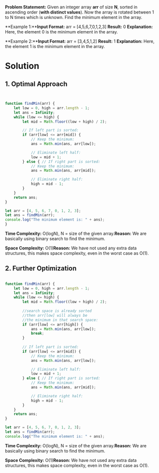 **Problem Statement:** Given an integer array **arr** of size **N**, sorted in ascending order (**with distinct values**). Now the array is rotated between 1 to N times which is unknown. Find the minimum element in the array.

**Example 1:****Input Format:** arr = [4,5,6,7,0,1,2,3]
**Result:** 0
**Explanation:** Here, the element 0 is the minimum element in the array.

**Example 2:****Input Format:** arr = [3,4,5,1,2]
**Result:** 1
**Explanation:** Here, the element 1 is the minimum element in the array.

# Solution

## 1. Optimal Approach

```Javascript


function findMin(arr) {
    let low = 0, high = arr.length - 1;
    let ans = Infinity;
    while (low <= high) {
        let mid = Math.floor((low + high) / 2);

        // If left part is sorted:
        if (arr[low] <= arr[mid]) {
            // Keep the minimum:
            ans = Math.min(ans, arr[low]);

            // Eliminate left half:
            low = mid + 1;
        } else { // If right part is sorted:
            // Keep the minimum:
            ans = Math.min(ans, arr[mid]);

            // Eliminate right half:
            high = mid - 1;
        }
    }
    return ans;
}

let arr = [4, 5, 6, 7, 0, 1, 2, 3];
let ans = findMin(arr);
console.log("The minimum element is: " + ans);
}


```

**Time Complexity:** O(logN), N = size of the given array.**Reason:** We are basically using binary search to find the minimum.

**Space Complexity:** O(1)**Reason:** We have not used any extra data structures, this makes space complexity, even in the worst case as O(1).

## 2. Further Optimization

```Javascript

function findMin(arr) {
    let low = 0, high = arr.length - 1;
    let ans = Infinity;
    while (low <= high) {
        let mid = Math.floor((low + high) / 2);
        
        //search space is already sorted
        //then arr[low] will always be
        //the minimum in that search space:
        if (arr[low] <= arr[high]) {
            ans = Math.min(ans, arr[low]);
            break;
        }
        
        // If left part is sorted:
        if (arr[low] <= arr[mid]) {
            // Keep the minimum:
            ans = Math.min(ans, arr[low]);

            // Eliminate left half:
            low = mid + 1;
        } else { // If right part is sorted:
            // Keep the minimum:
            ans = Math.min(ans, arr[mid]);

            // Eliminate right half:
            high = mid - 1;
        }
    }
    return ans;
}

let arr = [4, 5, 6, 7, 0, 1, 2, 3];
let ans = findMin(arr);
console.log("The minimum element is: " + ans);

```

**Time Complexity:** O(logN), N = size of the given array.**Reason:** We are basically using binary search to find the minimum. 

**Space Complexity:** O(1)**Reason:** We have not used any extra data structures, this makes space complexity, even in the worst case as O(1).